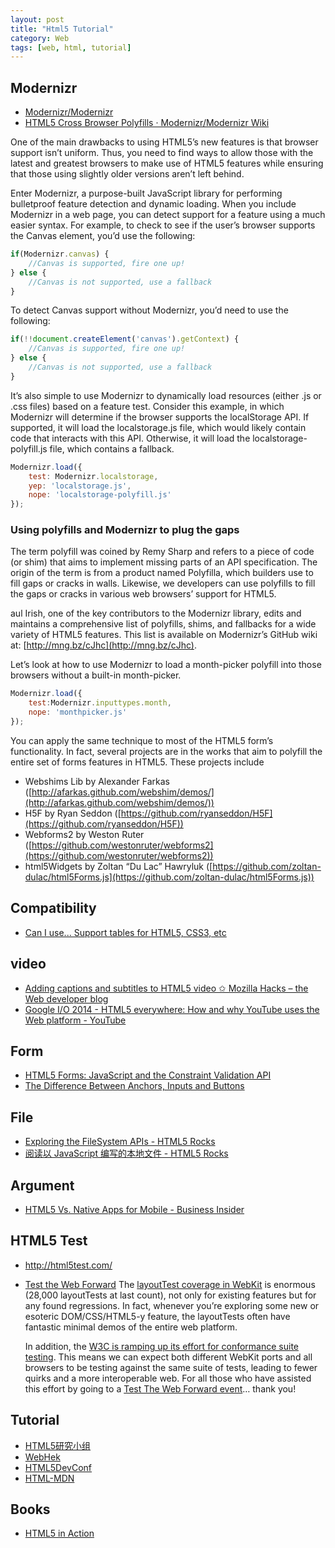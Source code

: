 ```yaml
---
layout: post
title: "Html5 Tutorial"
category: Web
tags: [web, html, tutorial]
--- 
```


## Modernizr

- [Modernizr/Modernizr](https://github.com/Modernizr/Modernizr)
- [HTML5 Cross Browser Polyfills · Modernizr/Modernizr Wiki](https://github.com/Modernizr/Modernizr/wiki/HTML5-Cross-Browser-Polyfills)

One of the main drawbacks to using HTML5’s new features is that browser support isn’t uniform. Thus, you need to find ways to allow those with the latest and greatest browsers to make use of HTML5 features while ensuring that those using slightly older versions aren’t left behind.

Enter Modernizr, a purpose-built JavaScript library for performing bulletproof feature detection and dynamic loading. When you include Modernizr in a web page, you can detect support for a feature using a much easier syntax. For example, to check to see if the user’s browser supports the Canvas element, you’d use the following:

<!--more-->

```js
if(Modernizr.canvas) {
    //Canvas is supported, fire one up!
} else {
    //Canvas is not supported, use a fallback
}
```

To detect Canvas support without Modernizr, you’d need to use the following:

```js
if(!!document.createElement('canvas').getContext) {
    //Canvas is supported, fire one up!
} else {
    //Canvas is not supported, use a fallback
}
```

It’s also simple to use Modernizr to dynamically load resources (either .js or .css files) based on a feature test. Consider this example, in which Modernizr will determine if the browser supports the localStorage API. If supported, it will load the localstorage.js file, which would likely contain code that interacts with this API. Otherwise, it will load the localstorage-polyfill.js file, which contains a fallback.

```js
Modernizr.load({
    test: Modernizr.localstorage,
    yep: 'localstorage.js',
    nope: 'localstorage-polyfill.js'
});
```

### Using polyfills and Modernizr to plug the gaps

The term polyfill was coined by Remy Sharp and refers to a piece of code (or shim) that aims to implement missing parts of an API specification. The origin of the term is from a product named Polyfilla, which builders use to fill gaps or cracks in walls. Likewise, we developers can use polyfills to fill the gaps or cracks in various web browsers’ support for HTML5.

aul Irish, one of the key contributors to the Modernizr library, edits and maintains a comprehensive list of polyfills, shims, and fallbacks for a wide variety of HTML5 features. This list is available on Modernizr’s GitHub wiki at: [http://mng.bz/cJhc](http://mng.bz/cJhc).

Let’s look at how to use Modernizr to load a month-picker polyfill into those browsers without a built-in month-picker. 

```js
Modernizr.load({
    test:Modernizr.inputtypes.month,
    nope: 'monthpicker.js' 
});
```

You can apply the same technique to most of the HTML5 form’s functionality. In fact, several projects are in the works that aim to polyfill the entire set of forms features in HTML5. These projects include 

* Webshims Lib by Alexander Farkas ([http://afarkas.github.com/webshim/demos/](http://afarkas.github.com/webshim/demos/))
* H5F by Ryan Seddon ([https://github.com/ryanseddon/H5F](https://github.com/ryanseddon/H5F))
* Webforms2 by Weston Ruter ([https://github.com/westonruter/webforms2](https://github.com/westonruter/webforms2))
* html5Widgets by Zoltan “Du Lac” Hawryluk ([https://github.com/zoltan-dulac/html5Forms.js](https://github.com/zoltan-dulac/html5Forms.js))

## Compatibility

- [Can I use... Support tables for HTML5, CSS3, etc](http://caniuse.com/)

## video

- [Adding captions and subtitles to HTML5 video ✩ Mozilla Hacks – the Web developer blog](https://hacks.mozilla.org/2014/07/adding-captions-and-subtitles-to-html5-video)
- [Google I/O 2014 - HTML5 everywhere: How and why YouTube uses the Web platform - YouTube](https://www.youtube.com/watch?v=2gLq4Ze0Jq4)

## Form

- [HTML5 Forms: JavaScript and the Constraint Validation API](http://www.sitepoint.com/html5-forms-javascript-constraint-validation-api)
- [The Difference Between Anchors, Inputs and Buttons](http://davidwalsh.name/html5-buttons?)

## File

- [Exploring the FileSystem APIs - HTML5 Rocks](http://www.html5rocks.com/en/tutorials/file/filesystem/)
- [阅读以 JavaScript 编写的本地文件 - HTML5 Rocks](http://www.html5rocks.com/zh/tutorials/file/dndfiles/)

## Argument

- [HTML5 Vs. Native Apps for Mobile - Business Insider](http://www.businessinsider.com/html5-vs-native-apps-for-mobile-2013-6?op=1)

## HTML5 Test

- <http://html5test.com/>
- [Test the Web Forward](http://testthewebforward.org/) The [layoutTest coverage in WebKit](http://trac.webkit.org/browser/trunk/LayoutTests) is enormous (28,000 layoutTests at last count), not only for existing features but for any found regressions. In fact, whenever you’re exploring some new or esoteric DOM/CSS/HTML5-y feature, the layoutTests often have fantastic minimal demos of the entire web platform.

    In addition, the [W3C is ramping up its effort for conformance suite testing](http://www.w3.org/QA/2013/02/testing_the_open_web_platform.html). This means we can expect both different WebKit ports and all browsers to be testing against the same suite of tests, leading to fewer quirks and a more interoperable web. For all those who have assisted this effort by going to a [Test The Web Forward event](http://testthewebforward.org/)… thank you!


## Tutorial

- [HTML5研究小组](http://www.mhtml5.com/)
- [WebHek](http://www.webhek.com/)
- [HTML5DevConf](https://www.youtube.com/watch?v=8J6EdpXdzqc)
- [HTML-MDN](https://developer.mozilla.org/zh-CN/docs/Web/HTML)

## Books

- [HTML5 in Action](http://www.salttiger.com/html5-action/)